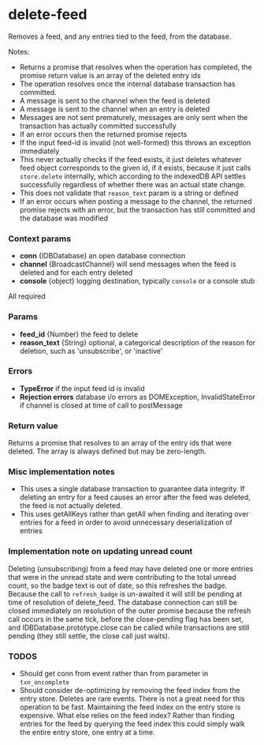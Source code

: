 # delete-feed
Removes a feed, and any entries tied to the feed, from the database.

Notes:
* Returns a promise that resolves when the operation has completed, the promise return value is an array of the deleted entry ids
* The operation resolves once the internal database transaction has committed.
* A message is sent to the channel when the feed is deleted
* A message is sent to the channel when an entry is deleted
* Messages are not sent prematurely, messages are only sent when the transaction has actually committed successfully
* If an error occurs then the returned promise rejects
* If the input feed-id is invalid (not well-formed) this throws an exception immediately
* This never actually checks if the feed exists, it just deletes whatever feed object corresponds to the given id, if it exists, because it just calls `store.delete` internally, which according to the indexedDB API settles successfully regardless of whether there was an actual state change.
* This does not validate that `reason_text` param is a string or defined
* If an error occurs when posting a message to the channel, the returned promise rejects with an error, but the transaction has still committed and the database was modified

### Context params
* **conn** {IDBDatabase} an open database connection
* **channel** {BroadcastChannel} will send messages when the feed is deleted and for each entry deleted
* **console** {object} logging destination, typically `console` or a console stub

All required

### Params
* **feed_id** {Number} the feed to delete
* **reason_text** {String} optional, a categorical description of the reason for deletion, such as 'unsubscribe', or 'inactive'

### Errors
* **TypeError** if the input feed id is invalid
* **Rejection errors** database i/o errors as DOMException, InvalidStateError if channel is closed at time of call to postMessage

### Return value
Returns a promise that resolves to an array of the entry ids that were deleted. The array is always defined but may be zero-length.

### Misc implementation notes
* This uses a single database transaction to guarantee data integrity. If deleting an entry for a feed causes an error after the feed was deleted, the feed is not actually deleted.
* This uses getAllKeys rather than getAll when finding and iterating over entries for a feed in order to avoid unnecessary deserialization of entries

### Implementation note on updating unread count
Deleting (unsubscribing) from a feed may have deleted one or more entries that were in the unread state and were contributing to the total unread count, so the badge text is out of date, so this refreshes the badge. Because the call to `refresh_badge` is un-awaited it will still be pending at time of resolution of delete_feed. The database connection can still be closed immediately on resolution of the outer promise because the refresh call occurs in the same tick, before the close-pending flag has been set, and IDBDatabase.prototype.close can be called while transactions are still pending (they still settle, the close call just waits).

### TODOS
* Should get conn from event rather than from parameter in `txn_oncomplete`
* Should consider de-optimizing by removing the feed index from the entry store. Deletes are rare events. There is not a great need for this operation to be fast. Maintaining the feed index on the entry store is expensive. What else relies on the feed index? Rather than finding entries for the feed by querying the feed index this could simply walk the entire entry store, one entry at a time.

